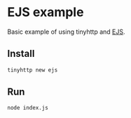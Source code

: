 # EJS example

Basic example of using tinyhttp and [EJS](https://github.com/tj/ejs).

## Install

```sh
tinyhttp new ejs
```

## Run

```sh
node index.js
```

